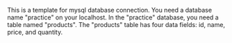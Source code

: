 This is a template for mysql database connection.
  You need a database name "practice" on your localhost.
  In the "practice" database, you need a table named "products".
  The "products" table has four data fields: id, name, price, and quantity.
